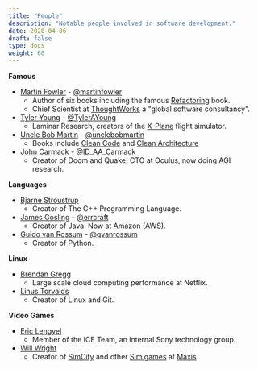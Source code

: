 ```yaml
---
title: "People"
description: "Notable people involved in software development." 
date: 2020-04-06
draft: false
type: docs
weight: 60
---
```


**Famous**
* [Martin Fowler](https://martinfowler.com/) - [@martinfowler](https://twitter.com/martinfowler)
  * Author of six books including the famous [Refactoring](https://www.amazon.com/gp/product/0134757599) book.
  * Chief Scientist at [ThoughtWorks](https://www.thoughtworks.com/) a "global software consultancy".
* [Tyler Young](https://tylerayoung.com/about/) - [@TylerAYoung](https://twitter.com/TylerAYoung)
  * Laminar Research, creators of the [X-Plane](https://www.x-plane.com/) flight simulator.
* [Uncle Bob Martin](http://cleancoder.com/products) - [@unclebobmartin](https://twitter.com/unclebobmartin)
  * Books include [Clean Code](https://www.amazon.com/Clean-Code-Handbook-Software-Craftsmanship/dp/0132350882) and [Clean Architecture](https://www.amazon.com/Clean-Architecture-Craftsmans-Software-Structure/dp/0134494164)
* [John Carmack](https://en.wikipedia.org/wiki/John_Carmack) - [@ID_AA_Carmack](https://twitter.com/ID_AA_Carmack)
  * Creator of Doom and Quake, CTO at Oculus, now doing AGI research.

**Languages**
* [Bjarne Stroustrup](http://www.stroustrup.com/)
  * Creator of The C++ Programming Language.
* [James Gosling](http://nighthacks.com/jag/bio/index.html) - [@errcraft](https://twitter/errcraft)
  * Creator of Java. Now at Amazon (AWS).
* [Guido van Rossum](https://en.wikipedia.org/wiki/Guido_van_Rossum) - [@gvanrossum](https://twitter/gvanrossum)
  * Creator of Python.

**Linux**

* [Brendan Gregg](http://www.brendangregg.com/)
  * Large scale cloud computing performance at Netflix.
* [Linus Torvalds](https://en.wikipedia.org/wiki/Linus_Torvalds)
  * Creator of Linux and Git.

**Video Games**

* [Eric Lengyel](http://www.terathon.com/lengyel/)
  * Member of the ICE Team, an internal Sony technology group.
* [Will Wright](https://en.wikipedia.org/wiki/Will_Wright_(game_designer))
  * Creator of [SimCity](https://www.ea.com/games/simcity/simcity) and other [Sim games](https://www.ea.com/games/simcity) at [Maxis](https://www.ea.com/studios/maxis).
